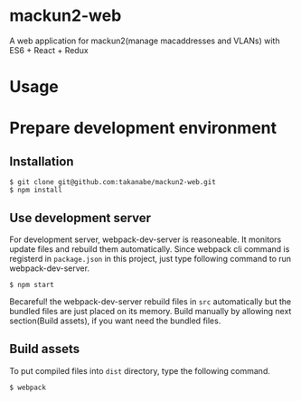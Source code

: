 # mackun2-web
A web application for mackun2(manage macaddresses and VLANs) with ES6 + React + Redux

# Usage


# Prepare development environment

## Installation
```
$ git clone git@github.com:takanabe/mackun2-web.git
$ npm install
```


## Use development server
For development server, webpack-dev-server is reasoneable. It monitors update files and rebuild them automatically. Since webpack cli command is registerd in `package.json` in this project, just type following command to run webpack-dev-server.

```
$ npm start
```

Becareful! the webpack-dev-server rebuild files in `src` automatically but the bundled files are just placed on its memory. Build manually by allowing next section(Build assets), if you want need the bundled files.


## Build assets
To put compiled files into `dist` directory, type the following command.

```
$ webpack
```

